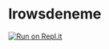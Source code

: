 # lrowsdeneme
[![Run on Repl.it](https://repl.it/badge/github/lrowsxrd/lrowsdeneme)](https://repl.it/github/lrowsxrd/lrowsdeneme)
